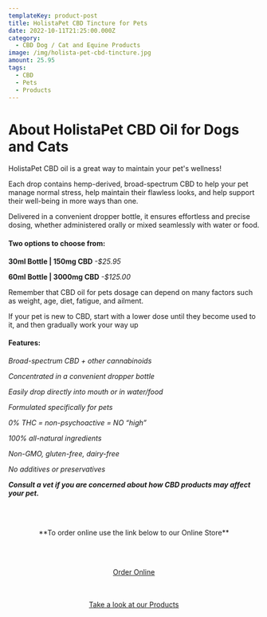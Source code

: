 ```yaml
---
templateKey: product-post
title: HolistaPet CBD Tincture for Pets
date: 2022-10-11T21:25:00.000Z
category:
  - CBD Dog / Cat and Equine Products
image: /img/holista-pet-cbd-tincture.jpg
amount: 25.95
tags:
  - CBD
  - Pets
  - Products
---
```

# **About HolistaPet CBD Oil for Dogs and Cats**

HolistaPet CBD oil is a great way to maintain your pet's wellness!

Each drop contains hemp-derived, broad-spectrum CBD to help your pet manage normal stress, help maintain their flawless looks, and help support their well-being in more ways than one.

Delivered in a convenient dropper bottle, it ensures effortless and precise dosing, whether administered orally or mixed seamlessly with water or food.

#### **Two options to choose from:**

**30ml Bottle | 150mg CBD** *\-$25.95*

**60ml Bottle | 3000mg CBD** *\-$125.00*

Remember that CBD oil for pets dosage can depend on many factors such as weight, age, diet, fatigue, and ailment.

If your pet is new to CBD, start with a lower dose until they become used to it, and then gradually work your way up

#### **Features:**

*Broad-spectrum CBD + other cannabinoids*

*Concentrated in a convenient dropper bottle*

*Easily drop directly into mouth or in water/food*

*Formulated specifically for pets*

*0% THC = non-psychoactive = NO “high”*

*100% all-natural ingredients*

*Non-GMO, gluten-free, dairy-free*

*No additives or preservatives*

***Consult a vet if you are concerned about how CBD products may affect your pet.***

<br><br>

<Center>

\*\*To order online use the link below to our Online Store\*\*

<br><br>

<Center><a class="link-view-more-products" target="_blank" href="https://capitalcbd.shop/product/canine-cbd-hemp-oil-tincture/">Order Online</a></

<br><br><br>

<Center><a class="link-view-more-products" target="_blank" href="https://capitalamericanshaman.com/products">Take a look at our Products</a></Center>

<br><br>